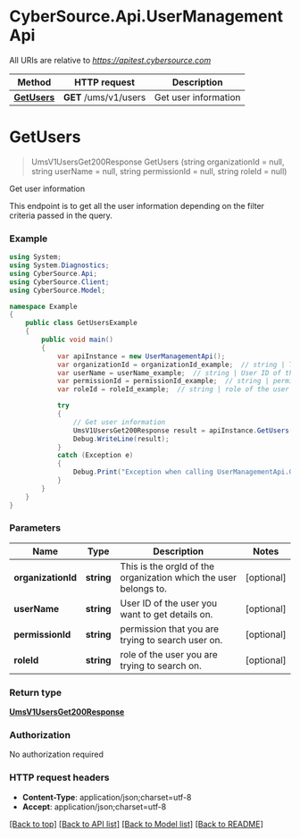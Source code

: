 # CyberSource.Api.UserManagementApi

All URIs are relative to *https://apitest.cybersource.com*

Method | HTTP request | Description
------------- | ------------- | -------------
[**GetUsers**](UserManagementApi.md#getusers) | **GET** /ums/v1/users | Get user information


<a name="getusers"></a>
# **GetUsers**
> UmsV1UsersGet200Response GetUsers (string organizationId = null, string userName = null, string permissionId = null, string roleId = null)

Get user information

This endpoint is to get all the user information depending on the filter criteria passed in the query.

### Example
```csharp
using System;
using System.Diagnostics;
using CyberSource.Api;
using CyberSource.Client;
using CyberSource.Model;

namespace Example
{
    public class GetUsersExample
    {
        public void main()
        {
            var apiInstance = new UserManagementApi();
            var organizationId = organizationId_example;  // string | This is the orgId of the organization which the user belongs to. (optional) 
            var userName = userName_example;  // string | User ID of the user you want to get details on. (optional) 
            var permissionId = permissionId_example;  // string | permission that you are trying to search user on. (optional) 
            var roleId = roleId_example;  // string | role of the user you are trying to search on. (optional) 

            try
            {
                // Get user information
                UmsV1UsersGet200Response result = apiInstance.GetUsers(organizationId, userName, permissionId, roleId);
                Debug.WriteLine(result);
            }
            catch (Exception e)
            {
                Debug.Print("Exception when calling UserManagementApi.GetUsers: " + e.Message );
            }
        }
    }
}
```

### Parameters

Name | Type | Description  | Notes
------------- | ------------- | ------------- | -------------
 **organizationId** | **string**| This is the orgId of the organization which the user belongs to. | [optional] 
 **userName** | **string**| User ID of the user you want to get details on. | [optional] 
 **permissionId** | **string**| permission that you are trying to search user on. | [optional] 
 **roleId** | **string**| role of the user you are trying to search on. | [optional] 

### Return type

[**UmsV1UsersGet200Response**](UmsV1UsersGet200Response.md)

### Authorization

No authorization required

### HTTP request headers

 - **Content-Type**: application/json;charset=utf-8
 - **Accept**: application/json;charset=utf-8

[[Back to top]](#) [[Back to API list]](../README.md#documentation-for-api-endpoints) [[Back to Model list]](../README.md#documentation-for-models) [[Back to README]](../README.md)

